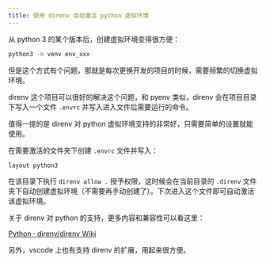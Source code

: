 ```yaml
---
title: 使用 direnv 自动激活 python 虚拟环境
---
```

从 python 3 的某个版本后，创建虚拟环境变得很方便：

```bash
python3 -m venv env_xxx
```

但是这个方式有个问题，那就是每次更换开发的项目的时候，需要频繁的切换虚拟环境。

direnv 这个项目可以很好的解决这个问题，和 pyenv 类似，direnv 会在项目目录下写入一个文件 `.envrc` 并写入进入文件后需要运行的命令。

值得一提的是 direnv 对 python 虚拟环境支持的非常好，只需要简单的设置就能使用。

在需要激活的文件夹下创建 `.envrc` 文件并写入：

```bash
layout python3
```

在该目录下执行 `direnv allow .` 授予权限，这时候会在当前目录的 `.direnv` 文件夹下自动创建虚拟环境（不需要再手动创建了）。下次进入这个文件即可自动激活该虚拟环境。

关于 direnv 对 python 的支持，更多内容和兼容性可以看这里：

[Python · direnv/direnv Wiki](https://github.com/direnv/direnv/wiki/Python)

另外，vscode 上也有支持 direnv 的扩展，用起来很方便。